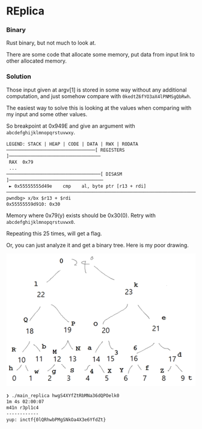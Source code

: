 # REplica

### Binary

Rust binary, but not much to look at.

There are some code that allocate some memory, put data from input link to other allocated memory.

### Solution

Those input given at argv[1] is stored in some way without any additional computation, and just somehow compare with `0kedtZ6fYO3aX4lPNMSgQbRwh`.

The easiest way to solve this is looking at the values when comparing with my input and some other values.

So breakpoint at 0x949E and give an argument with `abcdefghijklmnopqrstuvwxy`.

```Breakpoint 2, 0x000055555555d49e in ?? ()
LEGEND: STACK | HEAP | CODE | DATA | RWX | RODATA
─────────────────────────────────[ REGISTERS ]──────────────────────────────────
 RAX  0x79
 ...
───────────────────────────────────[ DISASM ]───────────────────────────────────
 ► 0x55555555d49e    cmp    al, byte ptr [r13 + rdi]
────────────────────────────────────────────────────────────────────────────────
pwndbg> x/bx $r13 + $rdi
0x55555559d910:	0x30
```

Memory where 0x79(y) exists should be 0x30(0). Retry with `abcdefghijklmnopqrstuvwx0`.

Repeating this 25 times, will get a flag.

Or, you can just analyze it and get a binary tree. Here is my poor drawing.

<img src="./img.png" alt="img" style="zoom:67%;" />

```
❯ ./main_replica hwgS4XYfZtRbMNa36dQPOelk0                                                               1m 4s 02:00:07
m41n r3pl1c4
------------
yup: inctf{0lQRhwbPMgSNkOa4X3e6YfdZt}
```



